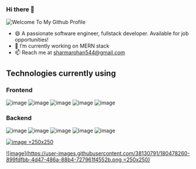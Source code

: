 ### Hi there 👋
![Welcome To My Github Profile](https://user-images.githubusercontent.com/38130791/155720247-d046c22b-9449-420b-aa46-03ade04beb9f.png)

<!--
**RohanVashisht003/RohanVashisht003** is a ✨ _special_ ✨ repository because its `README.md` (this file) appears on your GitHub profile.-->

- 😄 A passionate software engineer, fullstack developer. Available for job opportunities!
- 🔭 I’m currently working on MERN stack
- 📫 Reach me at sharmarohan544@gmail.com

## Technologies currently using
### Frontend
![image](https://user-images.githubusercontent.com/38130791/180477122-7b210a37-d403-459f-9d44-2837b60e4d0b.png) ![image](https://user-images.githubusercontent.com/38130791/180477167-5fec29d0-8bbe-48e4-815a-20ee8c99474a.png) ![image](https://user-images.githubusercontent.com/38130791/180477225-8ed73daa-ff61-4b3d-8fe5-987aaa4a3edd.png) ![image](https://user-images.githubusercontent.com/38130791/180477254-0975133f-b39d-4fbb-af64-108e551b6dd4.png) ![image](https://user-images.githubusercontent.com/38130791/180477282-509af2a0-5927-4391-9e22-62fd77bc2b77.png)
### Backend
![image](https://user-images.githubusercontent.com/38130791/180477309-14524c9d-94ab-4530-8b14-ac9f9190c067.png) ![image](https://user-images.githubusercontent.com/38130791/180477334-01718168-39c3-4c8d-8f2c-110996222958.png) ![image](https://user-images.githubusercontent.com/38130791/180477368-1e6ec71f-bb58-48a5-b3c6-8cec1f75c58f.png) ![image](https://user-images.githubusercontent.com/38130791/180477397-8ffe8709-d89e-4fc9-ada0-76ea86e25d72.png) ![image](https://user-images.githubusercontent.com/38130791/180477448-0c1aa985-2fc5-4a06-a312-0a26e7c46681.png)



[![image =250x250](https://user-images.githubusercontent.com/38130791/180478064-5b4d6bb6-4f9b-4666-8749-1519eb2435ea.png)](www.linkedin.com/in/rohan-sharma-937283167)

[![image](https://user-images.githubusercontent.com/38130791/180478260-899fdfbb-4d47-486a-88b4-727961f4552b.png =250x250)](https://rohanvashisht003.github.io/my-portfolio/)
